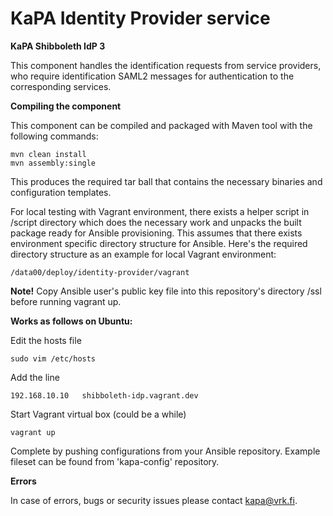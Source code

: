 # KaPA Identity Provider service
**KaPA Shibboleth IdP 3**

This component handles the identification requests from service providers, who require identification SAML2 messages for authentication to the corresponding services.

**Compiling the component**

This component can be compiled and packaged with Maven tool with the following commands:
```
mvn clean install
mvn assembly:single
```
This produces the required tar ball that contains the necessary binaries and configuration templates.

For local testing with Vagrant environment, there exists a helper script in /script directory which does the necessary work and unpacks the built package ready for Ansible provisioning.
This assumes that there exists environment specific directory structure for Ansible. Here's the required directory structure as an example for local Vagrant environment:
```
/data00/deploy/identity-provider/vagrant
```
**Note!** Copy Ansible user's public key file into this repository's directory /ssl before running vagrant up.

**Works as follows on Ubuntu:**

Edit the hosts file
```
sudo vim /etc/hosts
```
Add the line
```
192.168.10.10	shibboleth-idp.vagrant.dev
```
Start Vagrant virtual box (could be a while)
```
vagrant up
```
Complete by pushing configurations from your Ansible repository. Example fileset can be found from 'kapa-config' repository.

**Errors**

In case of errors, bugs or security issues please contact kapa@vrk.fi.

